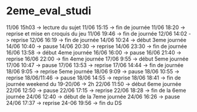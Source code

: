 # 2eme_eval_studi

11/06 15h03 -> lecture du sujet
11/06 15:15 -> fin de journée
11/06 18:20 -> reprise et mise en croquis du jeu
11/06 19:46 -> fin de journée
12/06 14:02 -> reprise
12/06 16:19 -> fin de journée
14/06 10:24 -> début 3eme journée
14/06 10:40 -> pause
14/06 20:30 -> reprise
14/06 23:30 -> fin de journée
16/06 13:58 -> début 4eme journée
16/06 16:00 -> pause
16/06 21:40 -> reprise
16/06 22:00 -> fin 4eme journée
17/06 9:55 -> début 5eme journée
17/06 10:47 -> pause
17/06 13:53 -> reprise
17/06 14:44 -> fin de journée
18/06 9:05 -> reprise 5eme journée
18/06 9:09 -> pause
18/06 10:55 -> reprise
18/06/11:46 -> pause
18/06 14:55 -> reprise
18/06 18:41 -> fin de journée
weekend du 19-20/06 -> 2h
22/06 11:50 -> début 6eme journée
22/06 12:50 -> pause
22/06 17:15 -> reprise
22/06 18:28 -> fin de la 6eme journée
24/06 12:40 -> début de la 7eme journée
24/06 16:26 -> pause
24/06 17:37 -> reprise
24-06 19:56 -> fin du DS